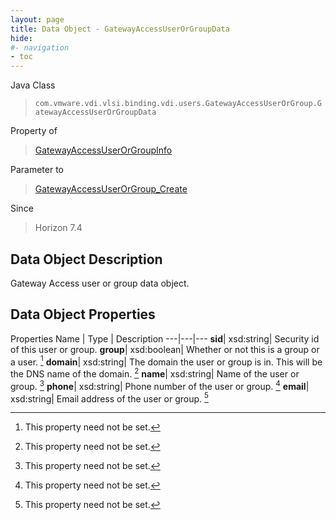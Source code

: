 ```yaml
---
layout: page
title: Data Object - GatewayAccessUserOrGroupData
hide:
#- navigation
- toc
---
```






Java Class
> `com.vmware.vdi.vlsi.binding.vdi.users.GatewayAccessUserOrGroup.GatewayAccessUserOrGroupData`

Property of
> [GatewayAccessUserOrGroupInfo](vdi.users.GatewayAccessUserOrGroup.GatewayAccessUserOrGroupInfo.md#field_detail)

Parameter to
> [GatewayAccessUserOrGroup_Create](vdi.users.GatewayAccessUserOrGroup.md#create)

Since
> Horizon 7.4


## Data Object Description

Gateway Access user or group data object.

## Data Object Properties
Properties
Name |  Type |  Description
---|---|---
**sid**|  xsd:string|  Security id of this user or group.
**group**|  xsd:boolean|  Whether or not this is a group or a user. [^1]
**domain**|  xsd:string|  The domain the user or group is in. This will be the DNS name of the domain. [^1]
**name**|  xsd:string|  Name of the user or group. [^1]
**phone**|  xsd:string|  Phone number of the user or group. [^1]
**email**|  xsd:string|  Email address of the user or group. [^1]


 


[^1]: This property need not be set.